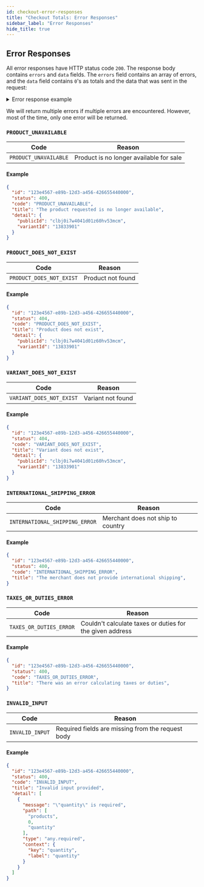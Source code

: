 ```yaml
---
id: checkout-error-responses
title: "Checkout Totals: Error Responses"
sidebar_label: "Error Responses"
hide_title: true
---
```

## Error Responses

All error responses have HTTP status code `200`. The response body contains `errors` and `data` fields.
The `errors` field contains an array of errors, and the `data` field contains `0`'s as totals and
the data that was sent in the request:

<details>
  <summary>Error response example</summary>
  <div>

  ```json
  {
    "data": {
      "subtotal": 0,
      "tax": 0,
      "shipping": [],
      "total": 0,
      "duties": 0,
      "line_items": [
        {
          "public_id": "clad6pg5z00eaw012gfz7hfm92",
          "variant_id": "M00679529706740",
          "inventory": 0,
          "price": 0,
          "quantity": 1,
          "name": ""
        }
      ],
      "currency": "USD",
      "shipping_total": 0
    },
    "errors": [
      {
        "id": "a32b6540-80cb-11ed-9719-0bf8a5afe259",
        "status": 404,
        "code": "PRODUCT_DOES_NOT_EXIST",
        "title": "Product does not exist",
        "detail": {
          "publicId": "clad6pg5z00eaw012gfz7hfm92",
          "variantId": "M00679529706740"
        }
      }
    ]
  }
  ```

  </div>
</details>

We will return multiple errors if multiple errors are encountered. However, most of the time, only
one error will be returned.

### `PRODUCT_UNAVAILABLE`

| Code | Reason |
|------|--------|
| `PRODUCT_UNAVAILABLE` | Product is no longer available for sale |

#### Example

```json
{
  "id": "123e4567-e89b-12d3-a456-426655440000",
  "status": 400,
  "code": "PRODUCT_UNAVAILABLE",
  "title": "The product requested is no longer available",
  "detail": {
    "publicId": "clbj0i7w4041d01z60hv53mcm",
    "variantId": "13833901"
  }
}
```

### `PRODUCT_DOES_NOT_EXIST`

| Code | Reason |
|------|--------|
| `PRODUCT_DOES_NOT_EXIST` | Product not found |

#### Example

```json
{
  "id": "123e4567-e89b-12d3-a456-426655440000",
  "status": 404,
  "code": "PRODUCT_DOES_NOT_EXIST",
  "title": "Product does not exist",
  "detail": {
    "publicId": "clbj0i7w4041d01z60hv53mcm",
    "variantId": "13833901"
  }
}
```

### `VARIANT_DOES_NOT_EXIST`

| Code | Reason |
|------|--------|
| `VARIANT_DOES_NOT_EXIST` | Variant not found |

#### Example

```json
{
  "id": "123e4567-e89b-12d3-a456-426655440000",
  "status": 404,
  "code": "VARIANT_DOES_NOT_EXIST",
  "title": "Variant does not exist",
  "detail": {
    "publicId": "clbj0i7w4041d01z60hv53mcm",
    "variantId": "13833901"
  }
}
```

### `INTERNATIONAL_SHIPPING_ERROR`

| Code | Reason |
|------|--------|
| `INTERNATIONAL_SHIPPING_ERROR` | Merchant does not ship to country |

#### Example

```json
{
  "id": "123e4567-e89b-12d3-a456-426655440000",
  "status": 400,
  "code": "INTERNATIONAL_SHIPPING_ERROR",
  "title": "The merchant does not provide international shipping",
}
```

### `TAXES_OR_DUTIES_ERROR`

| Code | Reason |
|------|--------|
| `TAXES_OR_DUTIES_ERROR` | Couldn't calculate taxes or duties for the given address |

#### Example

```json
{
  "id": "123e4567-e89b-12d3-a456-426655440000",
  "status": 400,
  "code": "TAXES_OR_DUTIES_ERROR",
  "title": "There was an error calculating taxes or duties",
}
```

### `INVALID_INPUT`

| Code | Reason |
|------|--------|
| `INVALID_INPUT` | Required fields are missing from the request body |

#### Example

```json
{
  "id": "123e4567-e89b-12d3-a456-426655440000",
  "status": 400,
  "code": "INVALID_INPUT",
  "title": "Invalid input provided",
  "detail": [
    {
      "message": "\"quantity\" is required",
      "path": [
        "products",
        0,
        "quantity"
      ],
      "type": "any.required",
      "context": {
        "key": "quantity",
        "label": "quantity"
      }
    }
  ]
}
```

